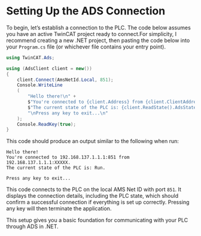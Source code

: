 # Setting Up the ADS Connection

To begin, let’s establish a connection to the PLC. The code below assumes you have an active TwinCAT project ready to connect.For simplicity, I recommend creating a new .NET project, then pasting the code below into your `Program.cs` file (or whichever file contains your entry point).

```cs
using TwinCAT.Ads;

using (AdsClient client = new())
{
    client.Connect(AmsNetId.Local, 851);
    Console.WriteLine
    (
        "Hello there!\n" +
        $"You're connected to {client.Address} from {client.ClientAddress}.\n" +
        $"The current state of the PLC is: {client.ReadState().AdsState}.\n" +
        "\nPress any key to exit...\n"
    );
    Console.ReadKey(true);
}
```

This code should produce an output similar to the following when run:
```console
Hello there!
You're connected to 192.168.137.1.1.1:851 from 192.168.137.1.1.1:XXXXX.
The current state of the PLC is: Run.

Press any key to exit...
```

This code connects to the PLC on the local AMS Net ID with port `851`. It displays the connection details, including the PLC state, which should confirm a successful connection if everything is set up correctly. Pressing any key will then terminate the application. 

This setup gives you a basic foundation for communicating with your PLC through ADS in .NET.